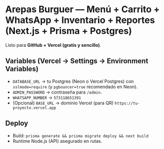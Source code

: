 # Arepas Burguer — Menú + Carrito + WhatsApp + Inventario + Reportes (Next.js + Prisma + Postgres)

Listo para **GitHub + Vercel (gratis y sencillo)**.

## Variables (Vercel → Settings → Environment Variables)
- `DATABASE_URL` → tu Postgres (Neon o Vercel Postgres) con `sslmode=require` (y `pgbouncer=true` recomendado en Neon).
- `ADMIN_PASSWORD` → contraseña para `/admin`.
- `WHATSAPP_NUMBER` → `573118651391`
- (Opcional) `BASE_URL` → dominio Vercel (para QR) `https://tu-proyecto.vercel.app`

## Deploy
- Build: `prisma generate && prisma migrate deploy && next build`
- Runtime Node.js (API) asegurado en rutas.
